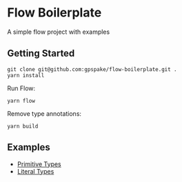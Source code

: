 # Flow Boilerplate

A simple flow project with examples

## Getting Started

```
git clone git@github.com:gpspake/flow-boilerplate.git .
yarn install
```

Run Flow:
```
yarn flow
```

Remove type annotations:
```
yarn build
```

## Examples

- [Primitive Types](/src/primitiveTypes.js)
- [Literal Types](/src/literalTypes.js)
